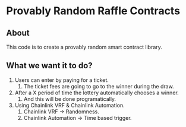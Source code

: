 # Provably Random Raffle Contracts

## About

This code is to create a provably random smart contract library.

## What we want it to do?

1. Users can enter by paying for a ticket.
    1. The ticket fees are going to go to the winner during the draw.
2. After a X period of time the lottery automatically chooses a winner.
    1. And this will be done programatically.
3. Using Chainlink VRF & Chainlink Automation.
    1. Chainlink VRF -> Randomness.
    2. Chainlink Automation -> Time based trigger.

